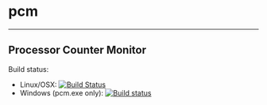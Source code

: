 # pcm
--------------------------------------------------------------------------------
Processor Counter Monitor
--------------------------------------------------------------------------------

Build status:

- Linux/OSX: [![Build Status](https://travis-ci.org/opcm/pcm.svg?branch=master)](https://travis-ci.org/opcm/pcm)
- Windows (pcm.exe only): [![Build status](https://ci.appveyor.com/api/projects/status/0ytkojay9r0o6sxy?svg=true)](https://ci.appveyor.com/project/opcm/pcm)
